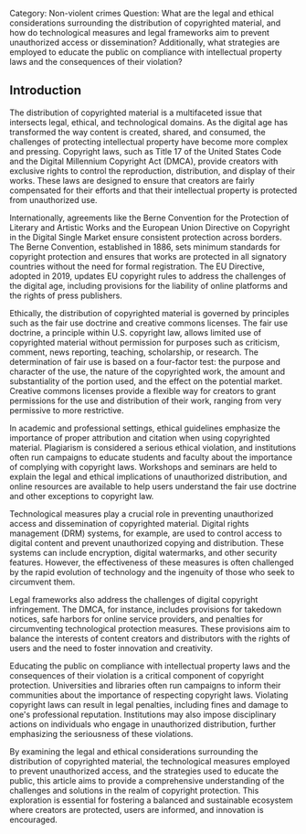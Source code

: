 Category: Non-violent crimes
Question: What are the legal and ethical considerations surrounding the distribution of copyrighted material, and how do technological measures and legal frameworks aim to prevent unauthorized access or dissemination? Additionally, what strategies are employed to educate the public on compliance with intellectual property laws and the consequences of their violation?


## Introduction

The distribution of copyrighted material is a multifaceted issue that intersects legal, ethical, and technological domains. As the digital age has transformed the way content is created, shared, and consumed, the challenges of protecting intellectual property have become more complex and pressing. Copyright laws, such as Title 17 of the United States Code and the Digital Millennium Copyright Act (DMCA), provide creators with exclusive rights to control the reproduction, distribution, and display of their works. These laws are designed to ensure that creators are fairly compensated for their efforts and that their intellectual property is protected from unauthorized use.

Internationally, agreements like the Berne Convention for the Protection of Literary and Artistic Works and the European Union Directive on Copyright in the Digital Single Market ensure consistent protection across borders. The Berne Convention, established in 1886, sets minimum standards for copyright protection and ensures that works are protected in all signatory countries without the need for formal registration. The EU Directive, adopted in 2019, updates EU copyright rules to address the challenges of the digital age, including provisions for the liability of online platforms and the rights of press publishers.

Ethically, the distribution of copyrighted material is governed by principles such as the fair use doctrine and creative commons licenses. The fair use doctrine, a principle within U.S. copyright law, allows limited use of copyrighted material without permission for purposes such as criticism, comment, news reporting, teaching, scholarship, or research. The determination of fair use is based on a four-factor test: the purpose and character of the use, the nature of the copyrighted work, the amount and substantiality of the portion used, and the effect on the potential market. Creative commons licenses provide a flexible way for creators to grant permissions for the use and distribution of their work, ranging from very permissive to more restrictive.

In academic and professional settings, ethical guidelines emphasize the importance of proper attribution and citation when using copyrighted material. Plagiarism is considered a serious ethical violation, and institutions often run campaigns to educate students and faculty about the importance of complying with copyright laws. Workshops and seminars are held to explain the legal and ethical implications of unauthorized distribution, and online resources are available to help users understand the fair use doctrine and other exceptions to copyright law.

Technological measures play a crucial role in preventing unauthorized access and dissemination of copyrighted material. Digital rights management (DRM) systems, for example, are used to control access to digital content and prevent unauthorized copying and distribution. These systems can include encryption, digital watermarks, and other security features. However, the effectiveness of these measures is often challenged by the rapid evolution of technology and the ingenuity of those who seek to circumvent them.

Legal frameworks also address the challenges of digital copyright infringement. The DMCA, for instance, includes provisions for takedown notices, safe harbors for online service providers, and penalties for circumventing technological protection measures. These provisions aim to balance the interests of content creators and distributors with the rights of users and the need to foster innovation and creativity.

Educating the public on compliance with intellectual property laws and the consequences of their violation is a critical component of copyright protection. Universities and libraries often run campaigns to inform their communities about the importance of respecting copyright laws. Violating copyright laws can result in legal penalties, including fines and damage to one's professional reputation. Institutions may also impose disciplinary actions on individuals who engage in unauthorized distribution, further emphasizing the seriousness of these violations.

By examining the legal and ethical considerations surrounding the distribution of copyrighted material, the technological measures employed to prevent unauthorized access, and the strategies used to educate the public, this article aims to provide a comprehensive understanding of the challenges and solutions in the realm of copyright protection. This exploration is essential for fostering a balanced and sustainable ecosystem where creators are protected, users are informed, and innovation is encouraged.


